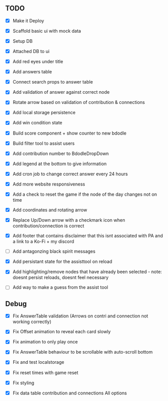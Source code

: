  ## TODO

 - [x] Make it Deploy
 - [x] Scaffold basic ui with mock data
 - [x] Setup DB
 - [x] Attached DB to ui
 - [x] Add red eyes under title
 - [x] Add answers table
 - [x] Connect search props to answer table
 - [x] Add validation of answer against correct node
 - [x] Rotate arrow based on validation of contribution & connections
 - [x] Add local storage persistence
 - [x] Add win condition state
 - [x] Build score component + show counter to new bdodle
 - [x] Build filter tool to assist users
 - [x] Add contribution number to BdodleDropDown
 - [x] Add legend at the bottom to give information
 - [x] Add cron job to change correct answer every 24 hours
 - [x] Add more website responsiveness
 - [x] Add a check to reset the game if the node of the day changes not on time
 - [x] Add coordinates and rotating arrow
 - [x] Replace Up/Down arrow with a checkmark icon when contribution/connection is correct
 - [x] Add footer that contains disclaimer that this isnt associated with PA and a link to a Ko-Fi + my discord
 - [ ] Add antagonzing black spirit messages
 - [x] Add persistant state for the assisttool on reload
 - [x] Add highlighting/remove nodes that have already been selected - note: doesnt persist reloads, doesnt feel necessary
 - [ ] Add way to make a guess from the assist tool


 ## Debug

 - [x] Fix AnswerTable validation (Arrows on contri and connection not working correctly)
 - [x] Fix Offset animation to reveal each card slowly
 - [x] Fix animation to only play once
 - [x] Fix AnswerTable behaviour to be scrollable with auto-scroll bottom
 - [x] Fix and test localstorage
 - [x] Fix reset times with game reset
 - [x] Fix styling
 - [x] Fix data table contribution and connections All options



